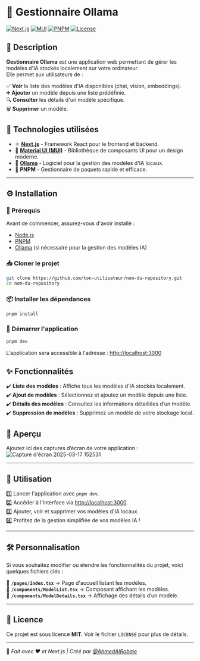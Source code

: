 # 🚀 Gestionnaire Ollama

[![Next.js](https://img.shields.io/badge/Next.js-14-blue?style=flat&logo=nextdotjs)](https://nextjs.org/)
[![MUI](https://img.shields.io/badge/MUI-5-blue?style=flat&logo=mui)](https://mui.com/)
[![PNPM](https://img.shields.io/badge/PNPM-8-blue?style=flat&logo=pnpm)](https://pnpm.io/)
[![License](https://img.shields.io/badge/License-MIT-green.svg)](./LICENSE)

## 📝 Description

**Gestionnaire Ollama** est une application web permettant de gérer les modèles d'IA stockés localement sur votre ordinateur.  
Elle permet aux utilisateurs de :

✅ **Voir** la liste des modèles d'IA disponibles (chat, vision, embeddings).  
➕ **Ajouter** un modèle depuis une liste prédéfinie.  
🔍 **Consulter** les détails d'un modèle spécifique.  
🗑️ **Supprimer** un modèle.  

## 🚀 Technologies utilisées

- ⚛ **[Next.js](https://nextjs.org/)** - Framework React pour le frontend et backend.  
- 🎨 **[Material UI (MUI)](https://mui.com/)** - Bibliothèque de composants UI pour un design moderne.  
- 🧠 **[Ollama](https://ollama.ai/)** - Logiciel pour la gestion des modèles d'IA locaux.  
- 🚀 **PNPM** - Gestionnaire de paquets rapide et efficace.  

---

## ⚙️ Installation

### 📌 Prérequis

Avant de commencer, assurez-vous d'avoir installé :  

- [Node.js](https://nodejs.org/)  
- [PNPM](https://pnpm.io/)  
- [Ollama](https://ollama.ai/) (si nécessaire pour la gestion des modèles IA)  

### 📥 Cloner le projet

```bash
git clone https://github.com/ton-utilisateur/nom-du-repository.git
cd nom-du-repository
```

### 📦 Installer les dépendances

```bash
pnpm install
```

### 🚀 Démarrer l'application

```bash
pnpm dev
```
L'application sera accessible à l'adresse : [http://localhost:3000](http://localhost:3000)

## ✨ Fonctionnalités  
✔️ **Liste des modèles** : Affiche tous les modèles d'IA stockés localement.  
✔️ **Ajout de modèles** : Sélectionnez et ajoutez un modèle depuis une liste.  
✔️ **Détails des modèles** : Consultez les informations détaillées d’un modèle.  
✔️ **Suppression de modèles** : Supprimez un modèle de votre stockage local.  

## 📸 Aperçu  
Ajoutez ici des captures d’écran de votre application :  
![Capture d'écran 2025-03-17 152531](https://github.com/user-attachments/assets/e96d0972-6ba8-4421-8c66-5162ec13d9d8)

---

## 📖 Utilisation  
1️⃣ Lancer l'application avec `pnpm dev`.  
2️⃣ Accéder à l'interface via [http://localhost:3000](http://localhost:3000).  
3️⃣ Ajouter, voir et supprimer vos modèles d'IA locaux.  
4️⃣ Profitez de la gestion simplifiée de vos modèles IA !  

---

## 🛠️ Personnalisation  
Si vous souhaitez modifier ou étendre les fonctionnalités du projet, voici quelques fichiers clés :  

📂 **`/pages/index.tsx`** → Page d'accueil listant les modèles.  
📂 **`/components/ModelList.tsx`** → Composant affichant les modèles.  
📂 **`/components/ModelDetails.tsx`** → Affichage des détails d’un modèle.  

---

## 📜 Licence  
Ce projet est sous licence **MIT**. Voir le fichier `LICENSE` pour plus de détails.  

---

🚀 *Fait avec ❤️ et Next.js | Créé par [@AhmedAlRobaie](https://github.com/ahmed-alrobaie)*  



